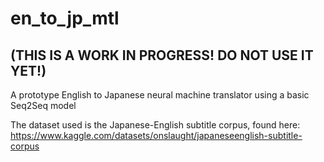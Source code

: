 # en_to_jp_mtl

## **(THIS IS A WORK IN PROGRESS! DO NOT USE IT YET!)**

A prototype English to Japanese neural machine translator using a basic Seq2Seq model

The dataset used is the Japanese-English subtitle corpus, found here: https://www.kaggle.com/datasets/onslaught/japaneseenglish-subtitle-corpus
